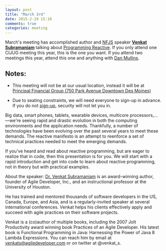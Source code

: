 ```yaml
---
layout: post
title: "March 3rd"
date: 2015-2-19 15:10
comments: true
categories: meeting
---
```

March's meeting has accomplished author and [NFJS] speaker  **[Venkat Subramaniam]** talking about [Programming Reactive]. If you only attend one CIJUG meeting this year, this is the one you want. If you attend two meetings this year, attend this one and anything with [Dan Mullins].

## Notes:
* This meeting will not be at our usual location, instead it will be at
<a href="/assets/PrincipalCampusMap.pdf">Principal Financial
Group (750 Park Avenue Downtown Des Moines)</a>

* Due to seating constraints, we will need everyone to sign-up in
  advance. If you do not [sign-up], security will not let you in. 

Big data, smart phones, tablets, wearable devices, multicore processors,…—we're seeing rapid and drastic evolution in both the computing environments and the application needs. Thankfully, a number of technologies have been evolving over the past several years to meet these demands. The reactive manifesto is an attempt to reenforce a set of technical practices needed to meet the emerging demands.

If you've heard and read about reactive programming, but are eager to realize that in code, then this presentation is for you. We will start with a rapid introduction and get into code to learn about reactive programming, not in theory but with practical examples.

About the speaker:
[Dr. Venkat Subramaniam] is an award-winning author, founder of Agile Developer, Inc., and an instructional professor at the University of Houston.

He has trained and mentored thousands of software developers in the US, Canada, Europe, and Asia, and is a regularly-invited speaker at several international conferences. Venkat helps his clients effectively apply and succeed with agile practices on their software projects.

Venkat is a (co)author of multiple books, including the 2007 Jolt Productivity award winning book Practices of an Agile Developer. His latest book is Functional Programming in Java: Harnessing the Power of Java 8 Lambda Expressions. You can reach him by email at venkats@agiledeveloper.com or on twitter at @venkat_s.

[NFJS]: http://nofluffjuststuff.com/home/main
[Venkat Subramaniam]: https://twitter.com/venkat_s
[Dr. Venkat Subramaniam]: https://twitter.com/venkat_s
[Programming Reactive]: https://gist.github.com/staltz/868e7e9bc2a7b8c1f754
[Dan Mullins]: https://twitter.com/dmullins
[sign-up]: http://www.aureusgroup.com/form/reactive-programming.aspx
